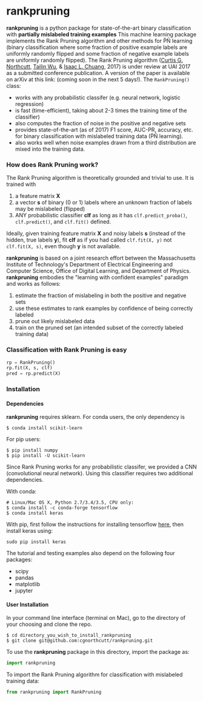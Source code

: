 # rankpruning

**rankpruning** is a python package for state-of-the-art binary classification with **partially mislabeled training examples**  This machine learning package implements the Rank Pruning algorithm and other methods for P̃Ñ learning (binary classification where some fraction of positive example labels are uniformly randomly flipped and some fraction of negative example labels are uniformly randomly flipped). The Rank Pruning algorithm ([Curtis G. Northcutt](http://www.curtisnorthcutt.com/), [Tailin Wu](http://cuaweb.mit.edu/Pages/Person/Page.aspx?PersonId=26273), & [Isaac L. Chuang](http://feynman.mit.edu/ike/homepage/index.html), 2017) is under review at UAI 2017 as a submitted conference publication. A version of the paper is available on arXiv at this link: (coming soon in the next 5 days!). The `RankPruning()` class:
- works with any probabilistic classifer (e.g. neural network, logistic regression)
- is fast (time-efficient), taking about 2-3 times the training time of the classifier)
- also computes the fraction of noise in the positive and negative sets
- provides state-of-the-art (as of 2017) F1 score, AUC-PR, accuracy, etc. for binary classification with mislabeled training data (P̃Ñ learning).
- also works well when noise examples drawn from a third distribution are mixed into the training data.

### How does Rank Pruning work?

The Rank Pruning algorithm is theoretically grounded and trivial to use. It is trained with 
1. a feature matrix **X**
2. a vector **s** of binary (0 or 1) labels where an unknown fraction of labels may be mislabeled (flipped)
3. ANY probabilistic classifier **clf** as long as it has `clf.predict_proba()`, `clf.predict()`, and `clf.fit()` defined. 

Ideally, given training feature matrix **X** and noisy labels **s** (instead of the hidden, true labels **y**), fit **clf** as if you had called `clf.fit(X, y)` not `clf.fit(X, s)`, even though **y** is not available.

**rankpruning** is based on a joint research effort between the Massachusetts Institute of Technology's Department of Electrical Engineering and Computer Science, Office of Digital Learning, and Department of Physics. **rankpruning** embodies the "learning with confident examples" paradigm and works as follows:
1. estimate the fraction of mislabeling in both the positive and negative sets
2. use these estimates to rank examples by confidence of being correctly labeled
3. prune out likely mislabeled data
4. train on the pruned set (an intended subset of the correctly labeled training data)   

### Classification with Rank Pruning is easy

```python
rp = RankPruning()
rp.fit(X, s, clf)
pred = rp.predict(X)
``` 

### Installation

#### Dependencies

**rankpruning** requires sklearn. For conda users, the only dependency is

```
$ conda install scikit-learn
```

For pip users:

```
$ pip install numpy
$ pip install -U scikit-learn
```

Since Rank Pruning works for any probabilistic classifer, we provided a CNN (convolutional neural network). Using this classifier requires two additional dependencies. 

With conda:

```
# Linux/Mac OS X, Python 2.7/3.4/3.5, CPU only:
$ conda install -c conda-forge tensorflow
$ conda install keras
```

With pip, first follow the instructions for installing tensorflow [here](https://www.tensorflow.org/versions/r0.10/get_started/os_setup#pip_installation), then install keras using: 

```
sudo pip install keras
```

The tutorial and testing examples also depend on the following four packages:
- scipy
- pandas
- matplotlib
- jupyter

#### User Installation

In your command line interface (terminal on Mac), go to the directory of your
choosing and clone the repo.

```
$ cd directory_you_wish_to_install_rankpruning
$ git clone git@github.com:cgnorthcutt/rankpruning.git
```

To use the **rankpruning** package in this directory, import the package as:

```python
import rankpruning
```

To import the Rank Pruning algorithm for classification with mislabeled
training data:

```python
from rankpruning import RankPruning
```




<!-- ### Example: Comparing Rank Pruning with other models for P̃Ñ learning. -->

<!-- ```python
from __future__ import print_function

import numpy as np
from scipy.stats import multivariate_normal
from sklearn.cross_validation import train_test_split
from sklearn.metrics import precision_recall_fscore_support as prfs
from sklearn.metrics import auc
from sklearn.metrics import accuracy_score as acc

from pulearning.iterprune import IterativePruning
from pulearning.iterprune import ElkanPU
from pulearning.iterprune import BaselinePU

# Generate 4000 negative examples and 1000 positive examples
neg = multivariate_normal.rvs(mean=[2,2], cov=[[10,-1.5],[-1.5,5]], size=4000)
pos = multivariate_normal.rvs(mean=[8,8], cov=[[1.5,1.3],[1.3,4]], size=1000)

# Combine to form X and y
X = np.concatenate((neg, pos))
y = np.concatenate((np.zeros(len(neg)), np.ones(len(pos))))

# In PU learning, only some (in our example 20%) of positive labels are known.
# All other labels, including all negative example labels, are uknown.
pos_unknown_train, pos_known_train = train_test_split(pos, test_size = 0.2)

X_train = np.concatenate((neg, pos_unknown_train, pos_known_train))
print(len(neg), len(pos_unknown_train), len(pos_known_train))

# Instead of y, we have a vector, s: labeled (1) or unlabeled (0)
s = np.concatenate((np.zeros(len(neg) + len(pos_unknown_train)), np.ones(len(pos_known_train))))
print(len(s), sum(s))

models = {"Iterative_Pruning":IterativePruning(), "ElkanPU": ElkanPU(), "BaselinePU": BaselinePU()}
for key in models.keys():
  model = models[key]
  print("\n\nFitting %s classifier. Default classifier is logistic regression." % key)
  if key == "Iterative_Pruning":
    model.fit(X_train, s, cross_val=True)
  else:
    model.fit(X_train, s)
  pred = model.predict(X)
  pred_proba = model.predict_proba(X) # Produces only P(y=1)

  print("\n%s Model Performance:\n=================\n" % key)
  print("AUC:", auc(y, pred_proba))
  print("Accuracy:", acc(y, pred))
  print("Precision:", prfs(y, pred)[0])
  print("Recall:", prfs(y, pred)[1])
  print("F1 score:", prfs(y, pred)[2])
  print("Support:", prfs(y, pred)[3])
``` -->
